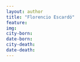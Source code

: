 ```yaml
---
layout: author
title: "Florencio Escardó"
feature: 
img:
city-born: 
date-born: 
city-death: 
date-death:
---
```

